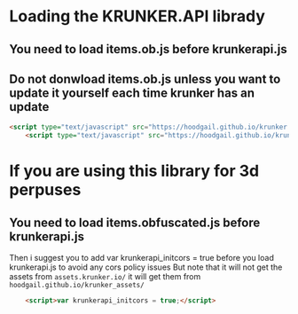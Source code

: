 
# Loading the KRUNKER.API librady

   
## You need to load items.ob.js before krunkerapi.js

    
## Do not donwload items.ob.js unless you want to update it yourself each time krunker has an update

```html
<script type="text/javascript" src="https://hoodgail.github.io/krunker.api/build/items.ob.js"></script>
    <script type="text/javascript" src="https://hoodgail.github.io/krunker.api/build/krunkerapi.js" defer></script>  
```
    
#   If you are using this library for 3d perpuses

 
   
## You need to load items.obfuscated.js before krunkerapi.js

     
Then i suggest you to add  var krunkerapi_initcors = true before you load krunkerapi.js to avoid any cors policy issues
But note that it will not get the assets from ``assets.krunker.io/`` it will get them from ``hoodgail.github.io/krunker_assets/``
```html   
    <script>var krunkerapi_initcors = true;</script>
 ```
    
    
